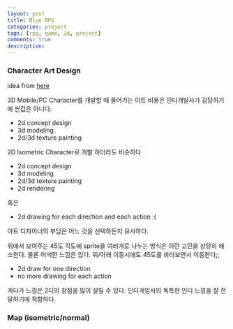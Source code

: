 ```yaml
---
layout: post
title: Blue RPG
categories: project
tags: [rpg, game, 2d, project]
comments: true
description:
---
```


<h3>Character Art Design</h3>

idea from [here](https://breadcrumbsinteractive.com/sneak-peek-new-radial-menu/)

3D Mobile/PC Character를 개발할 때 들어가는 아트 비용은 인디개발사가 감당하기에 싼값은 아니다.

* 2d concept design
* 3d modeling
* 2d/3d texture painting

2D Isometric Character로 개발 하더라도 비슷하다

* 2d concept design
* 3d modeling
* 2d/3d texture painting
* 2d rendering

혹은

* 2d drawing for each direction and each action :(

아트 디자이너의 부담은 어느 것을 선택하든지 유사하다.

위에서 보여주는 45도 각도에 sprite을 여러개로 나누는 방식은 이런 고민을 상당히 해소한다.
물론 어색한 느낌은 있다. 위/아래 이동시에도 45도를 바라보면서 이동한다;;

* 2d draw for one direction
* no more drawing for each action

게다가 느낌은 2디의 장점을 많이 살릴 수 있다. 인디게임사의 독특한 인디 느낌을 잘 전달하기에 적합하다.

<h3>Map (isometric/normal)</h3>
